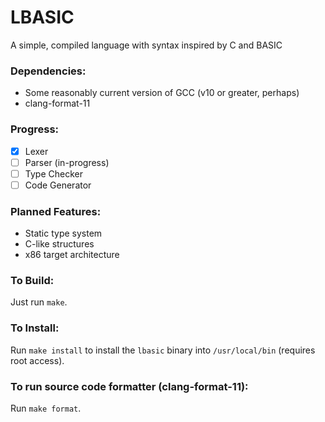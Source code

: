 # LBASIC

A simple, compiled language with syntax inspired by C and BASIC

### Dependencies:
- Some reasonably current version of GCC (v10 or greater, perhaps)
- clang-format-11

### Progress:
- [x] Lexer
- [ ] Parser (in-progress)
- [ ] Type Checker
- [ ] Code Generator

### Planned Features:
- Static type system
- C-like structures
- x86 target architecture

### To Build:
Just run `make`.

### To Install:
Run `make install` to install the `lbasic` binary into `/usr/local/bin` (requires root access).

### To run source code formatter (clang-format-11):
Run `make format`.
